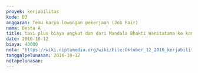 ```yaml
---
proyek: kerjabilitas
kode: D3
anggaran: Temu karya lowongan pekerjaan (Job Fair)
nama: Desta A
title: taxi plus biaya angkut dan dari Mandala Bhakti Wanitatama ke kantor acara JobFair Dinaskertrans DIY
date: 2016-10-12
biaya: 40000
nota: "https://wiki.ciptamedia.org/wiki/File:Oktober_12_2016_kerjabilitas_D3_taxi_dari_jobfair_wanitatama_ke_kantor_desta391.jpg"
tanggalpelunasan: 2016-10-12
notapelunasan:
---
```

